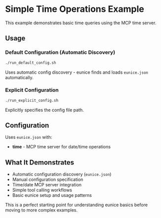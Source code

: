 # Simple Time Operations Example

This example demonstrates basic time queries using the MCP time server.

## Usage

### Default Configuration (Automatic Discovery)
```bash
./run_default_config.sh
```
Uses automatic config discovery - eunice finds and loads `eunice.json` automatically.

### Explicit Configuration
```bash
./run_explicit_config.sh
```
Explicitly specifies the config file path.

## Configuration

Uses `eunice.json` with:
- **time** - MCP time server for date/time operations

## What It Demonstrates

- Automatic configuration discovery (`eunice.json`)
- Manual configuration specification
- Time/date MCP server integration
- Simple tool calling workflows
- Basic eunice setup and usage patterns

This is a perfect starting point for understanding eunice basics before moving to more complex examples.